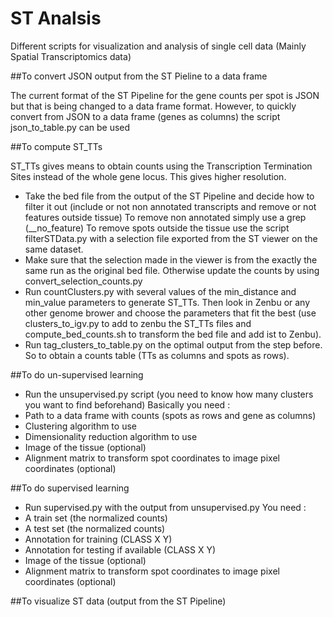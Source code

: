 # ST Analsis 

Different scripts for visualization and analysis of single cell data (Mainly Spatial Transcriptomics data)

##To convert JSON output from the ST Pieline to a data frame

The current format of the ST Pipeline for the gene counts per spot is JSON
but that is being changed to a data frame format. However, to
quickly convert from JSON to a data frame (genes as columns) the script json_to_table.py 
can be used

##To compute ST_TTs

ST_TTs gives means to obtain counts using the Transcription Termination Sites
instead of the whole gene locus. This gives higher resolution. 

- Take the bed file from the output of the ST Pipeline and decide how to filter it out 
(include or not non annotated transcripts and remove or not features outside tissue) 
To remove non annotated simply use a grep (__no_feature) 
To remove spots outside the tissue use the script filterSTData.py 
with a selection file exported from the ST viewer on the same dataset. 
- Make sure that the selection made in the viewer is from the exactly 
the same run as the original bed file. 
Otherwise update the counts by using convert_selection_counts.py
- Run countClusters.py with several values of the min_distance and min_value parameters to generate ST_TTs.
Then look in Zenbu or any other genome brower and choose the parameters that fit the best 
(use clusters_to_igv.py to add to zenbu the ST_TTs files 
and compute_bed_counts.sh to transform the bed file and add ist to Zenbu). 
- Run tag_clusters_to_table.py on the optimal output from the step before. 
So to obtain a counts table (TTs as columns and spots as rows).                                                

##To do un-supervised learning

- Run the unsupervised.py script (you need to know how many clusters you want to find beforehand)
Basically you need :
- Path to a data frame with counts (spots as rows and gene as columns)
- Clustering algorithm to use
- Dimensionality reduction algorithm to use
- Image of the tissue (optional)
- Alignment matrix to transform spot coordinates to image pixel coordinates (optional)

##To do supervised learning

- Run supervised.py with the output from unsupervised.py
You need :
- A train set (the normalized counts)
- A test set (the normalized counts)
- Annotation for training (CLASS X Y)
- Annotation for testing if available (CLASS X Y)
- Image of the tissue (optional)
- Alignment matrix to transform spot coordinates to image pixel coordinates (optional)

##To visualize ST data (output from the ST Pipeline) 
